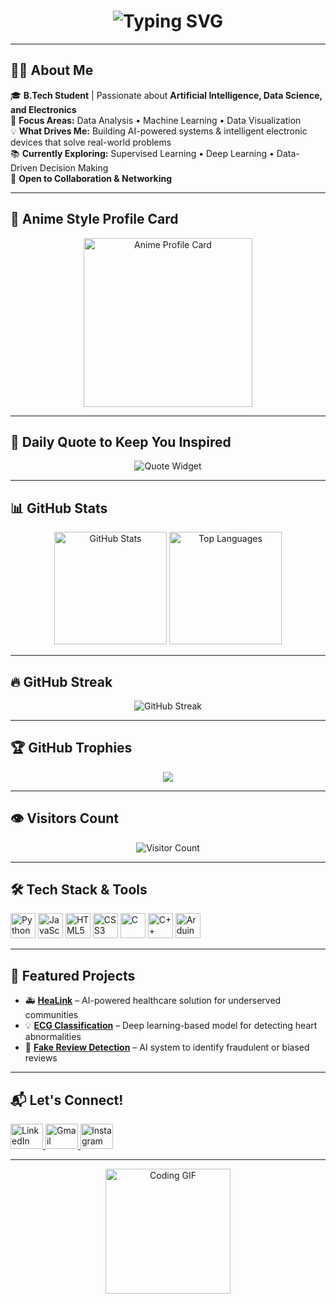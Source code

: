 <!-- Typing Animation -->
<h1 align="center">
  <img src="https://readme-typing-svg.herokuapp.com?font=Fira+Code&size=28&pause=1000&center=true&vCenter=true&width=600&lines=Hi+%F0%9F%91%8B+I'm+Ayush+Yadav!;AI+%7C+Data+Science+%7C+Electronics;Let's+build+something+impactful!" alt="Typing SVG" />
</h1>

---

## 👨‍💻 About Me

🎓 **B.Tech Student** | Passionate about **Artificial Intelligence, Data Science, and Electronics**  
🚀 **Focus Areas:** Data Analysis • Machine Learning • Data Visualization  
💡 **What Drives Me:** Building AI-powered systems & intelligent electronic devices that solve real-world problems  
📚 **Currently Exploring:** Supervised Learning • Deep Learning • Data-Driven Decision Making  
🤝 **Open to Collaboration & Networking**

---

## 🧧 Anime Style Profile Card

<p align="center">
  <img src="https://github.com/ayush-yadav11/ayush-yadav11/assets/106896586/08a67ef2-9fd7-4c39-b2b2-8241f6c3432f" height="270" alt="Anime Profile Card" />
</p>

---

## 📜 Daily Quote to Keep You Inspired

<p align="center">
  <img src="https://quotes-github-readme.vercel.app/api?type=horizontal&theme=tokyonight" alt="Quote Widget" />
</p>

---

## 📊 GitHub Stats

<div align="center">
  <img src="https://github-readme-stats.vercel.app/api?username=Ayush-yadav11&show_icons=true&include_all_commits=true&count_private=true&theme=dracula&hide_border=false" height="180" alt="GitHub Stats" />
  <img src="https://github-readme-stats.vercel.app/api/top-langs?username=Ayush-yadav11&layout=compact&card_width=320&langs_count=6&theme=dracula&hide_border=false" height="180" alt="Top Languages" />
</div>

---

## 🔥 GitHub Streak

<p align="center">
  <img src="https://streak-stats.demolab.com?user=Ayush-yadav11&theme=dracula&hide_border=true" alt="GitHub Streak" />
</p>

---

## 🏆 GitHub Trophies

<p align="center">
  <img src="https://github-profile-trophy.vercel.app/?username=Ayush-yadav11&theme=dracula&row=1&no-bg=true&margin-w=10&no-frame=true" />
</p>

---

## 👁️ Visitors Count

<p align="center">
  <img src="https://komarev.com/ghpvc/?username=Ayush-yadav11&style=flat-square&color=blue" alt="Visitor Count" />
</p>

---

## 🛠 Tech Stack & Tools

<div align="left">
  <img src="https://cdn.jsdelivr.net/gh/devicons/devicon/icons/python/python-original.svg" height="40" alt="Python" />
  <img src="https://cdn.jsdelivr.net/gh/devicons/devicon/icons/javascript/javascript-original.svg" height="40" alt="JavaScript" />
  <img src="https://cdn.jsdelivr.net/gh/devicons/devicon/icons/html5/html5-original.svg" height="40" alt="HTML5" />
  <img src="https://cdn.jsdelivr.net/gh/devicons/devicon/icons/css3/css3-original.svg" height="40" alt="CSS3" />
  <img src="https://cdn.jsdelivr.net/gh/devicons/devicon/icons/c/c-original.svg" height="40" alt="C" />
  <img src="https://cdn.jsdelivr.net/gh/devicons/devicon/icons/cplusplus/cplusplus-original.svg" height="40" alt="C++" />
  <img src="https://cdn.jsdelivr.net/gh/devicons/devicon/icons/arduino/arduino-original.svg" height="40" alt="Arduino" />
</div>

---

## 🌟 Featured Projects

- 🚑 **[HeaLink](#)** – AI-powered healthcare solution for underserved communities  
- 💡 **[ECG Classification](#)** – Deep learning-based model for detecting heart abnormalities  
- 🤖 **[Fake Review Detection](#)** – AI system to identify fraudulent or biased reviews

---

## 📬 Let's Connect!

<div align="left">
  <a href="https://www.linkedin.com/in/ayush-yadav-a9b7a5265/" target="_blank">
    <img src="https://raw.githubusercontent.com/maurodesouza/profile-readme-generator/master/src/assets/icons/social/linkedin/default.svg" width="52" height="40" alt="LinkedIn" />
  </a>
  <a href="mailto:aayush123yadav@gmail.com">
    <img src="https://raw.githubusercontent.com/maurodesouza/profile-readme-generator/master/src/assets/icons/social/gmail/default.svg" width="52" height="40" alt="Gmail" />
  </a>
  <a href="https://www.instagram.com/_.aayush_yadav._/" target="_blank">
    <img src="https://raw.githubusercontent.com/maurodesouza/profile-readme-generator/master/src/assets/icons/social/instagram/default.svg" width="52" height="40" alt="Instagram" />
  </a>
</div>

---

<p align="center">
  <img src="https://media2.giphy.com/media/jUnAWY4Ti2ypWE8LaW/source.gif" height="200" alt="Coding GIF" />
</p>
